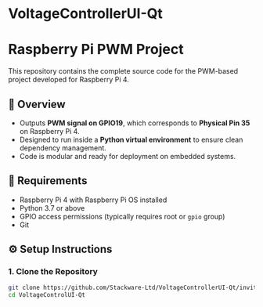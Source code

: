 # VoltageControllerUI-Qt

# Raspberry Pi PWM Project

This repository contains the complete source code for the PWM-based project developed for Raspberry Pi 4.

## 📌 Overview

- Outputs **PWM signal on GPIO19**, which corresponds to **Physical Pin 35** on Raspberry Pi 4.
- Designed to run inside a **Python virtual environment** to ensure clean dependency management.
- Code is modular and ready for deployment on embedded systems.

## 🧰 Requirements

- Raspberry Pi 4 with Raspberry Pi OS installed
- Python 3.7 or above
- GPIO access permissions (typically requires root or `gpio` group)
- Git

## ⚙️ Setup Instructions

### 1. Clone the Repository

```bash
git clone https://github.com/Stackware-Ltd/VoltageControllerUI-Qt/invitations
cd VoltageControlUI-Qt

